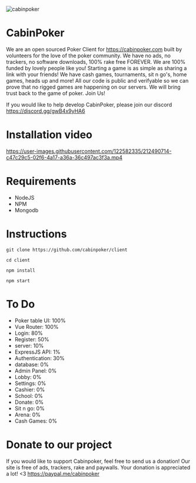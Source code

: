 ![cabinpoker](https://user-images.githubusercontent.com/122582335/212491882-26623f21-1031-4a79-9095-b0a136920926.png)


# CabinPoker
We are an open sourced Poker Client for https://cabinpoker.com built by volunteers for the love of the poker community. We have no ads, no trackers, no software downloads, 100% rake free FOREVER. We are 100% funded by lovely people like you! Starting a game is as simple as sharing a link with your friends! We have cash games, tournaments, sit n go's, home games, heads up and more! All our code is public and verifyable so we can prove that no rigged games are happening on our servers. We will bring trust back to the game of poker. Join Us!

If you would like to help develop CabinPoker, please join our discord https://discord.gg/gwB4x9yHA6

# Installation video

https://user-images.githubusercontent.com/122582335/212490714-c47c29c5-02f6-4a17-a36a-36c497ac3f3a.mp4


# Requirements
- NodeJS
- NPM
- Mongodb

# Instructions
```git clone https://github.com/cabinpoker/client```

```cd client```

```npm install```

```npm start```

# To Do
- Poker table UI: 100%
- Vue Router: 100%
- Login: 80%
- Register: 50%
- server: 10%
- ExpressJS API: 1%
- Authentication: 30%
- database: 0%
- Admin Panel: 0%
- Lobby: 0%
- Settings: 0%
- Cashier: 0%
- School: 0%
- Donate: 0%
- Sit n go: 0%
- Arena: 0%
- Cash Games: 0%

# Donate to our project
If you would like to support Cabinpoker, feel free to send us a donation! Our site is free of ads, trackers, rake and paywalls. Your donation is appreciated a lot! <3
https://paypal.me/cabinpoker
